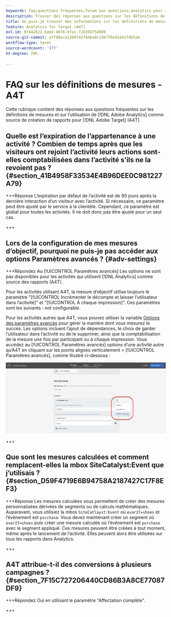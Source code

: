 ```yaml
---
keywords: faq;questions fréquentes;forum aux questions;analytics pour target;a4T;mesure;définitions de mesures
description: Trouver des réponses aux questions sur les définitions de mesures et l’utilisation d’Analytics pour [!DNL Target] (A4T). A4T vous permet d’utiliser les rapports Analytics avec Adobe [!DNL Target] activités.
title: Où puis-je trouver des informations sur les définitions de mesures avec A4T ?
feature: Analytics for Target (A4T)
exl-id: 97442622-ba6d-46f8-bfac-72638875d889
source-git-commit: aff96eca1380f4274dba0c1567f6e41d42f4b5ab
workflow-type: tm+mt
source-wordcount: '377'
ht-degree: 29%

---
```


# FAQ sur les définitions de mesures - A4T

Cette rubrique contient des réponses aux questions fréquentes sur les définitions de mesures et sur l’utilisation de [!DNL Adobe Analytics] comme source de création de rapports pour [!DNL Adobe Target] (A4T).

## Quelle est l’expiration de l’appartenance à une activité ? Combien de temps après que les visiteurs ont rejoint l’activité leurs actions sont-elles comptabilisées dans l’activité s’ils ne la revoient pas ? {#section_41B4958F33534E4B96DEE0C981227A79}

+++Réponse L’expiration par défaut de l’activité est de 90 jours après la dernière interaction d’un visiteur avec l’activité. Si nécessaire, ce paramètre peut être ajusté par le service à la clientèle. Cependant, ce paramètre est global pour toutes les activités. Il ne doit donc pas être ajusté pour un seul cas.

+++

## Lors de la configuration de mes mesures d’objectif, pourquoi ne puis-je pas accéder aux options Paramètres avancés ? {#adv-settings}

+++Répondez Au [!UICONTROL Paramètres avancés] Les options ne sont pas disponibles pour les activités qui utilisent [!DNL Analytics] comme source des rapports (A4T).

Pour les activités utilisant A4T, la mesure d’objectif utilise toujours le paramètre &quot;[!UICONTROL Incrémenter le décompte et laisser l’utilisateur dans l’activité]&quot; et &quot;[!UICONTROL À chaque impression]&quot;. Ces paramètres sont les suivants : *not* configurable.

Pour les activités autres que A4T, vous pouvez utiliser la variable [Options des paramètres avancés](/help/main/c-activities/r-success-metrics/success-metrics.md#section_7CE95A2FA8F5438E936C365A6D43BC5B) pour gérer la manière dont vous mesurez le succès. Les options incluent l’ajout de dépendances, le choix de garder l’utilisateur dans l’activité ou de le supprimer, ainsi que la comptabilisation de la mesure une fois par participant ou à chaque impression. Vous accédez au [!UICONTROL Paramètres avancés] options d’une activité autre qu’A4T en cliquant sur les points alignés verticalement > [!UICONTROL Paramètres avancés], comme illustré ci-dessous :

![Paramètres avancés](/help/main/c-activities/r-success-metrics/assets/advanced-settings.png)

+++

## Que sont les mesures calculées et comment remplacent-elles la mbox SiteCatalyst:Event que j’utilisais ? {#section_D59F4719E6B94758A2187427C17F8EF3}

+++Réponse Les mesures calculées vous permettent de créer des mesures personnalisées dérivées de segments ou de calculs mathématiques. Auparavant, vous utilisiez la mbox `SiteCatlayst:Event` où `evar27=shoes` et l’événement est `purchase`. Vous devez maintenant créer un segment où `evar27=shoes` puis créer une mesure calculée où l’événement est `purchase` avec le segment appliqué. Ces mesures peuvent être créées à tout moment, même après le lancement de l’activité. Elles peuvent alors être utilisées sur tous les rapports dans Analytics.

+++

## A4T attribue-t-il des conversions à plusieurs campagnes ? {#section_7F15C727206440CD86B3A8CE77087DF9}

+++Répondez Oui en utilisant le paramètre &quot;Affectation complète&quot;.

+++